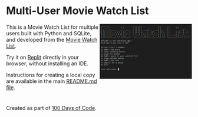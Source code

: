 # Multi-User Movie Watch List

<img src="https://github.com/ZanClifton/basic-python-projects/blob/main/images/multi-user-movie-watch-list.png" width=250px align=right alt="Movie Watch List"/>

This is a Movie Watch List for multiple users built with Python and SQLite, and developed from the [Movie Watch List](https://github.com/ZanClifton/basic-python-projects/tree/main/25-movie-watch-list).

Try it on [Replit](https://replit.com/@ZanClifton/multi-user-movie-watch-list?v=1) directly in your browser, without installing an IDE.

Instructions for creating a local copy are available in the main [README.md file](https://github.com/ZanClifton/basic-python-projects/blob/main/README.md).

#

Created as part of [100 Days of Code](https://github.com/ZanClifton/100-days-of-code/blob/master/log.md).
